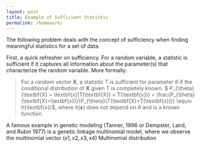 ```yaml
---
layout: post
title: Example of Sufficient Statistic
permalink: /homework/
---
```


The following problem deals with the concept of sufficiency when finding meaningful statistics for a set of data. 

First, a quick refresher on sufficiency. For a random variable, a statistic is sufficient if it captures all information about  the parameter(s) that characterize the random variable. More formally:
> For a random vector $\textbf{X}$, a statistic $T$ is sufficient for parameter $\theta$ if the conditional distribution of $\textbf{X}$ given T is completely known. 
> $ P_{\theta}(\textbf{X} = \textbf{x}|T(\textbf{X}) = T(\textbf{x})) = \frac{P_{\theta}(\textbf{X}=\textbf{x})}{P_{\theta}(T(\textbf{X}=T(\textbf{x}))} \equiv h(\textbf{x})$, where $h(\textbf{x})$ does not depend on $\theta$ and is a known function.

A famous example in genetic modeling (Tanner, 1996 or Dempster, Laird, and Rubin 1977) is a genetic
linkage multinomial model, where we observe the multinomial vector $(x1,x2,x3,x4)$
Multinomial distribution
